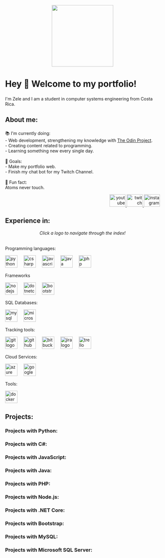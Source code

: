<div align="center">
  <img height="200" src="https://i.imgflip.com/8yebza.jpg"  />
</div>

###

<h1 align="left">Hey 👋 Welcome to my portfolio!</h1>

###

<p align="left">I'm Zele and I am a student in computer systems engineering from Costa Rica.</p>

###

<h2 align="left">About me:</h2>

###

<p align="left">📚 I'm currently doing:<br>- Web development, strengthening my knowledge with <a href="https://www.theodinproject.com">The Odin Project</a>.<br>- Creating content related to programming.<br>- Learning something new every single day.<br><br>🎯 Goals:<br>- Make my portfolio web.<br>- Finish my chat bot for my Twitch Channel.<br><br>🎲 Fun fact:<br>Atoms never touch.</p>

<div align="right">
  <a href="https://www.youtube.com/c/Zeleeh" target="_blank">
    <img src="https://raw.githubusercontent.com/maurodesouza/profile-readme-generator/master/src/assets/icons/social/youtube/default.svg" width="52" height="40" alt="youtube logo"  />
  </a>
  <a href="https://www.twitch.tv/zeleeh" target="_blank">
    <img src="https://raw.githubusercontent.com/maurodesouza/profile-readme-generator/master/src/assets/icons/social/twitch/default.svg" width="52" height="40" alt="twitch logo"  />
  </a>
  <a href="https://www.instagram.com/zeleeh_/" target="_blank">
    <img src="https://raw.githubusercontent.com/maurodesouza/profile-readme-generator/master/src/assets/icons/social/instagram/default.svg" width="52" height="40" alt="instagram logo"  />
  </a>
</div>

<h2 align="left">Experience in:</h2>

<h6 align="center">Click a logo to navigate through the index!</h6>

<p align="left">Programming languages:</p>

<div align="left">
  <a href="#python-projects"><img src="https://cdn.jsdelivr.net/gh/devicons/devicon/icons/python/python-original.svg" height="40" alt="python logo"  /></a>
  <img width="12" />
  <a href="#csharp-projects"><img src="https://cdn.jsdelivr.net/gh/devicons/devicon/icons/csharp/csharp-original.svg" height="40" alt="csharp logo"  /></a>
  <img width="12" />
  <a href="#javascript-projects"><img src="https://cdn.jsdelivr.net/gh/devicons/devicon/icons/javascript/javascript-plain.svg" height="40" alt="javascript logo"  /></a>
  <img width="12" />
  <a href="#java-projects"><img src="https://cdn.jsdelivr.net/gh/devicons/devicon/icons/java/java-original.svg" height="40" alt="java logo"  /></a>
  <img width="12" />
  <a href="#php-projects"><img src="https://cdn.jsdelivr.net/gh/devicons/devicon/icons/php/php-original.svg" height="40" alt="php logo"  /></a>
</div>

<p align="left">Frameworks</p>

<div align="left">
  <a href="#nodejs-projects"><img src="https://cdn.jsdelivr.net/gh/devicons/devicon/icons/nodejs/nodejs-original.svg" height="40" alt="nodejs logo"  /></a>
  <img width="12" />
  <a href="#dotnetcore-projects"><img src="https://cdn.jsdelivr.net/gh/devicons/devicon/icons/dotnetcore/dotnetcore-original.svg" height="40" alt="dotnetcore logo"  /></a>
  <img width="12" />
  <a href="#bootstrap-projects"><img src="https://cdn.jsdelivr.net/gh/devicons/devicon/icons/bootstrap/bootstrap-original.svg" height="40" alt="bootstrap logo"  /></a>
</div>

<p align="left">SQL Databases:</p>

<div align="left">
  <a href="#mysql-projects"><img src="https://cdn.jsdelivr.net/gh/devicons/devicon/icons/mysql/mysql-original.svg" height="40" alt="mysql logo"  /></a>
  <img width="12" />
  <a href="#mssql-projects"><img src="https://cdn.jsdelivr.net/gh/devicons/devicon/icons/microsoftsqlserver/microsoftsqlserver-plain.svg" height="40" alt="microsoftsqlserver logo"  /></a>
</div>

<p align="left">Tracking tools:</p>

<div align="left">
  <a href="#git-projects"><img src="https://cdn.jsdelivr.net/gh/devicons/devicon/icons/git/git-original.svg" height="40" alt="git logo"  /></a>
  <img width="12" />
  <a href="#github-projects"><img src="https://cdn.jsdelivr.net/gh/devicons/devicon/icons/github/github-original.svg" height="40" alt="github logo"  /></a>
  <img width="12" />
  <a href="#bitbucket-projects"><img src="https://cdn.jsdelivr.net/gh/devicons/devicon/icons/bitbucket/bitbucket-original.svg" height="40" alt="bitbucket logo"  /></a>
  <img width="12" />
  <a href="#jira-projects"><img src="https://cdn.jsdelivr.net/gh/devicons/devicon/icons/jira/jira-original.svg" height="40" alt="jira logo"  /></a>
  <img width="12" />
  <a href="#trello-projects"><img src="https://cdn.jsdelivr.net/gh/devicons/devicon/icons/trello/trello-plain.svg" height="40" alt="trello logo"  /></a>
</div>


<p align="left">Cloud Services:</p>

<div align="left">
  <a href="#azure-projects"><img src="https://cdn.jsdelivr.net/gh/devicons/devicon/icons/azure/azure-original.svg" height="40" alt="azure logo"  /></a>
  <img width="12" />
  <a href="#googlecloud-projects"><img src="https://cdn.jsdelivr.net/gh/devicons/devicon/icons/googlecloud/googlecloud-original.svg" height="40" alt="googlecloud logo"  /></a>
</div>

<p align="left">Tools:</p>

<div align="left">
  <a href="#docker-projects"><img src="https://cdn.jsdelivr.net/gh/devicons/devicon/icons/docker/docker-original.svg" height="40" alt="docker logo"  /></a>
  <img width="12" />
</div>

<h2 align="left">Projects:</h2>

<h3 id="python-projects" align="left">Projects with Python:</h3>
<h3 id="csharp-projects" align="left">Projects with C#:</h3>
<h3 id="javascript-projects" align="left">Projects with JavaScript:</h3>
<h3 id="java-projects" align="left">Projects with Java:</h3>
<h3 id="php-projects" align="left">Projects with PHP:</h3>
<h3 id="nodejs-projects" align="left">Projects with Node.js:</h3>
<h3 id="dotnetcore-projects" align="left">Projects with .NET Core:</h3>
<h3 id="bootstrap-projects" align="left">Projects with Bootstrap:</h3>
<h3 id="mysql-projects" align="left">Projects with MySQL:</h3>
<h3 id="mssql-projects" align="left">Projects with Microsoft SQL Server:</h3>
